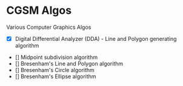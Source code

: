 # CGSM Algos

Various Computer Graphics Algos

- [x] Digital Differential Analyzer (DDA) - Line and Polygon generating algorithm
- [] Midpoint subdivision algorithm
- [] Bresenham's Line and Polygon algorithm
- [] Bresenham's Circle algorithm
- [] Bresenham's Ellipse algorithm
